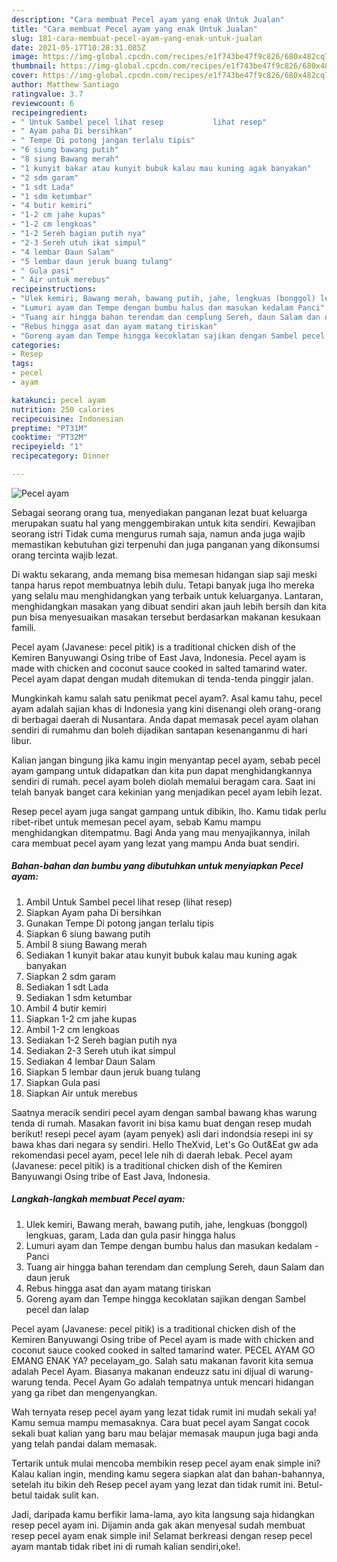```yaml
---
description: "Cara membuat Pecel ayam yang enak Untuk Jualan"
title: "Cara membuat Pecel ayam yang enak Untuk Jualan"
slug: 181-cara-membuat-pecel-ayam-yang-enak-untuk-jualan
date: 2021-05-17T10:28:31.085Z
image: https://img-global.cpcdn.com/recipes/e1f743be47f9c826/680x482cq70/pecel-ayam-foto-resep-utama.jpg
thumbnail: https://img-global.cpcdn.com/recipes/e1f743be47f9c826/680x482cq70/pecel-ayam-foto-resep-utama.jpg
cover: https://img-global.cpcdn.com/recipes/e1f743be47f9c826/680x482cq70/pecel-ayam-foto-resep-utama.jpg
author: Matthew Santiago
ratingvalue: 3.7
reviewcount: 6
recipeingredient:
- " Untuk Sambel pecel lihat resep           lihat resep"
- " Ayam paha Di bersihkan"
- " Tempe Di potong jangan terlalu tipis"
- "6 siung bawang putih"
- "8 siung Bawang merah"
- "1 kunyit bakar atau kunyit bubuk kalau mau kuning agak banyakan"
- "2 sdm garam"
- "1 sdt Lada"
- "1 sdm ketumbar"
- "4 butir kemiri"
- "1-2 cm jahe kupas"
- "1-2 cm lengkoas"
- "1-2 Sereh bagian putih nya"
- "2-3 Sereh utuh ikat simpul"
- "4 lembar Daun Salam"
- "5 lembar daun jeruk buang tulang"
- " Gula pasi"
- " Air untuk merebus"
recipeinstructions:
- "Ulek kemiri, Bawang merah, bawang putih, jahe, lengkuas (bonggol) lengkuas, garam, Lada dan gula pasir hingga halus"
- "Lumuri ayam dan Tempe dengan bumbu halus dan masukan kedalam Panci"
- "Tuang air hingga bahan terendam dan cemplung Sereh, daun Salam dan daun jeruk"
- "Rebus hingga asat dan ayam matang tiriskan"
- "Goreng ayam dan Tempe hingga kecoklatan sajikan dengan Sambel pecel dan lalap"
categories:
- Resep
tags:
- pecel
- ayam

katakunci: pecel ayam 
nutrition: 250 calories
recipecuisine: Indonesian
preptime: "PT31M"
cooktime: "PT32M"
recipeyield: "1"
recipecategory: Dinner

---
```



![Pecel ayam](https://img-global.cpcdn.com/recipes/e1f743be47f9c826/680x482cq70/pecel-ayam-foto-resep-utama.jpg)

Sebagai seorang orang tua, menyediakan panganan lezat buat keluarga merupakan suatu hal yang menggembirakan untuk kita sendiri. Kewajiban seorang istri Tidak cuma mengurus rumah saja, namun anda juga wajib memastikan kebutuhan gizi terpenuhi dan juga panganan yang dikonsumsi orang tercinta wajib lezat.

Di waktu  sekarang, anda memang bisa memesan hidangan siap saji meski tanpa harus repot membuatnya lebih dulu. Tetapi banyak juga lho mereka yang selalu mau menghidangkan yang terbaik untuk keluarganya. Lantaran, menghidangkan masakan yang dibuat sendiri akan jauh lebih bersih dan kita pun bisa menyesuaikan masakan tersebut berdasarkan makanan kesukaan famili. 

Pecel ayam (Javanese: pecel pitik) is a traditional chicken dish of the Kemiren Banyuwangi Osing tribe of East Java, Indonesia. Pecel ayam is made with chicken and coconut sauce cooked in salted tamarind water. Pecel ayam dapat dengan mudah ditemukan di tenda-tenda pinggir jalan.

Mungkinkah kamu salah satu penikmat pecel ayam?. Asal kamu tahu, pecel ayam adalah sajian khas di Indonesia yang kini disenangi oleh orang-orang di berbagai daerah di Nusantara. Anda dapat memasak pecel ayam olahan sendiri di rumahmu dan boleh dijadikan santapan kesenanganmu di hari libur.

Kalian jangan bingung jika kamu ingin menyantap pecel ayam, sebab pecel ayam gampang untuk didapatkan dan kita pun dapat menghidangkannya sendiri di rumah. pecel ayam boleh diolah memalui beragam cara. Saat ini telah banyak banget cara kekinian yang menjadikan pecel ayam lebih lezat.

Resep pecel ayam juga sangat gampang untuk dibikin, lho. Kamu tidak perlu ribet-ribet untuk memesan pecel ayam, sebab Kamu mampu menghidangkan ditempatmu. Bagi Anda yang mau menyajikannya, inilah cara membuat pecel ayam yang lezat yang mampu Anda buat sendiri.

<!--inarticleads1-->

##### Bahan-bahan dan bumbu yang dibutuhkan untuk menyiapkan Pecel ayam:

1. Ambil  Untuk Sambel pecel lihat resep           (lihat resep)
1. Siapkan  Ayam paha Di bersihkan
1. Gunakan  Tempe Di potong jangan terlalu tipis
1. Siapkan 6 siung bawang putih
1. Ambil 8 siung Bawang merah
1. Sediakan 1 kunyit bakar atau kunyit bubuk kalau mau kuning agak banyakan
1. Siapkan 2 sdm garam
1. Sediakan 1 sdt Lada
1. Sediakan 1 sdm ketumbar
1. Ambil 4 butir kemiri
1. Siapkan 1-2 cm jahe kupas
1. Ambil 1-2 cm lengkoas
1. Sediakan 1-2 Sereh bagian putih nya
1. Sediakan 2-3 Sereh utuh ikat simpul
1. Sediakan 4 lembar Daun Salam
1. Siapkan 5 lembar daun jeruk buang tulang
1. Siapkan  Gula pasi
1. Siapkan  Air untuk merebus


Saatnya meracik sendiri pecel ayam dengan sambal bawang khas warung tenda di rumah. Masakan favorit ini bisa kamu buat dengan resep mudah berikut! resepi pecel ayam (ayam penyek) asli dari indondsia resepi ini sy bawa khas dari negara sy sendiri. Hello TheXvid, Let&#39;s Go Out&amp;Eat gw ada rekomendasi pecel ayam, pecel lele nih di daerah lebak. Pecel ayam (Javanese: pecel pitik) is a traditional chicken dish of the Kemiren Banyuwangi Osing tribe of East Java, Indonesia. 

<!--inarticleads2-->

##### Langkah-langkah membuat Pecel ayam:

1. Ulek kemiri, Bawang merah, bawang putih, jahe, lengkuas (bonggol) lengkuas, garam, Lada dan gula pasir hingga halus
1. Lumuri ayam dan Tempe dengan bumbu halus dan masukan kedalam - Panci
1. Tuang air hingga bahan terendam dan cemplung Sereh, daun Salam dan daun jeruk
1. Rebus hingga asat dan ayam matang tiriskan
1. Goreng ayam dan Tempe hingga kecoklatan sajikan dengan Sambel pecel dan lalap


Pecel ayam (Javanese: pecel pitik) is a traditional chicken dish of the Kemiren Banyuwangi Osing tribe of Pecel ayam is made with chicken and coconut sauce cooked cooked in salted tamarind water. PECEL AYAM GO EMANG ENAK YA? pecelayam_go. Salah satu makanan favorit kita semua adalah Pecel Ayam. Biasanya makanan endeuzz satu ini dijual di warung-warung tenda. Pecel Ayam Go adalah tempatnya untuk mencari hidangan yang ga ribet dan mengenyangkan. 

Wah ternyata resep pecel ayam yang lezat tidak rumit ini mudah sekali ya! Kamu semua mampu memasaknya. Cara buat pecel ayam Sangat cocok sekali buat kalian yang baru mau belajar memasak maupun juga bagi anda yang telah pandai dalam memasak.

Tertarik untuk mulai mencoba membikin resep pecel ayam enak simple ini? Kalau kalian ingin, mending kamu segera siapkan alat dan bahan-bahannya, setelah itu bikin deh Resep pecel ayam yang lezat dan tidak rumit ini. Betul-betul taidak sulit kan. 

Jadi, daripada kamu berfikir lama-lama, ayo kita langsung saja hidangkan resep pecel ayam ini. Dijamin anda gak akan menyesal sudah membuat resep pecel ayam enak simple ini! Selamat berkreasi dengan resep pecel ayam mantab tidak ribet ini di rumah kalian sendiri,oke!.


